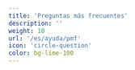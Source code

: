 ```yaml
---
title: 'Preguntas más frecuentes'
description: ''
weight: 10
url: '/es/ayuda/pmf'
icon: 'circle-question'
color: bg-lime-100
---
```

